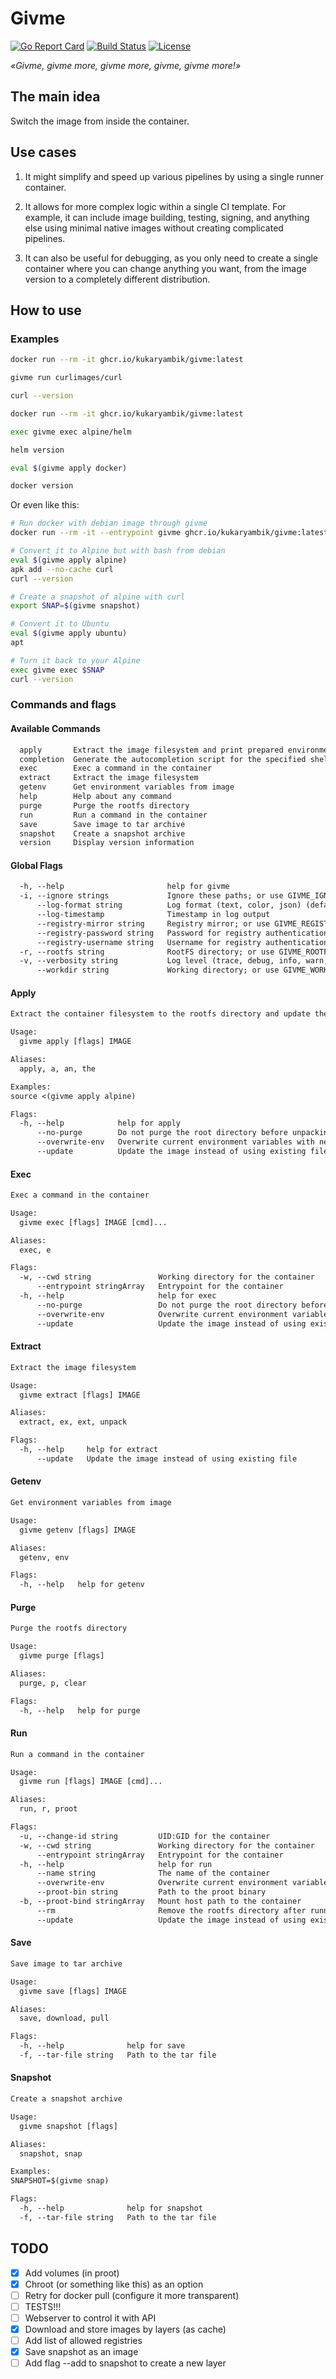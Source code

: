 # Givme

[![Go Report Card](https://goreportcard.com/badge/github.com/kukaryambik/givme)](https://goreportcard.com/report/github.com/kukaryambik/givme)
[![Build Status](https://github.com/kukaryambik/givme/actions/workflows/docker-publish.yml/badge.svg)](https://github.com/kukaryambik/givme/actions/workflows/docker-publish.yml)
[![License](https://img.shields.io/github/license/kukaryambik/givme)](/LICENSE)

_«Givme, givme more, givme more, givme, givme more!»_

## The main idea

Switch the image from inside the container.

## Use cases

1. It might simplify and speed up various pipelines by using a single runner container.

2. It allows for more complex logic within a single CI template. For example, it can include image building, testing, signing, and anything else using minimal native images without creating complicated pipelines.

3. It can also be useful for debugging, as you only need to create a single container where you can change anything you want, from the image version to a completely different distribution.

## How to use

### Examples

```sh
docker run --rm -it ghcr.io/kukaryambik/givme:latest

givme run curlimages/curl

curl --version
```

```sh
docker run --rm -it ghcr.io/kukaryambik/givme:latest

exec givme exec alpine/helm

helm version

eval $(givme apply docker)

docker version
```

Or even like this:

```sh
# Run docker with debian image through givme
docker run --rm -it --entrypoint givme ghcr.io/kukaryambik/givme:latest exec debian:12

# Convert it to Alpine but with bash from debian
eval $(givme apply alpine)
apk add --no-cache curl
curl --version

# Create a snapshot of alpine with curl
export SNAP=$(givme snapshot)

# Convert it to Ubuntu
eval $(givme apply ubuntu)
apt

# Turn it back to your Alpine
exec givme exec $SNAP
curl --version
```

### Commands and flags

#### Available Commands

```txt
  apply       Extract the image filesystem and print prepared environment variables to stdout
  completion  Generate the autocompletion script for the specified shell
  exec        Exec a command in the container
  extract     Extract the image filesystem
  getenv      Get environment variables from image
  help        Help about any command
  purge       Purge the rootfs directory
  run         Run a command in the container
  save        Save image to tar archive
  snapshot    Create a snapshot archive
  version     Display version information
```

#### Global Flags

```txt
  -h, --help                       help for givme
  -i, --ignore strings             Ignore these paths; or use GIVME_IGNORE
      --log-format string          Log format (text, color, json) (default "color")
      --log-timestamp              Timestamp in log output
      --registry-mirror string     Registry mirror; or use GIVME_REGISTRY_MIRROR
      --registry-password string   Password for registry authentication; or use GIVME_REGISTRY_PASSWORD
      --registry-username string   Username for registry authentication; or use GIVME_REGISTRY_USERNAME
  -r, --rootfs string              RootFS directory; or use GIVME_ROOTFS (default "/")
  -v, --verbosity string           Log level (trace, debug, info, warn, error, fatal, panic) (default "info")
      --workdir string             Working directory; or use GIVME_WORKDIR (default "/tmp/givme")
```

#### Apply

```txt
Extract the container filesystem to the rootfs directory and update the environment

Usage:
  givme apply [flags] IMAGE

Aliases:
  apply, a, an, the

Examples:
source <(givme apply alpine)

Flags:
  -h, --help            help for apply
      --no-purge        Do not purge the root directory before unpacking the image
      --overwrite-env   Overwrite current environment variables with new ones from the image
      --update          Update the image instead of using existing file
```

#### Exec

```txt
Exec a command in the container

Usage:
  givme exec [flags] IMAGE [cmd]...

Aliases:
  exec, e

Flags:
  -w, --cwd string               Working directory for the container
      --entrypoint stringArray   Entrypoint for the container
  -h, --help                     help for exec
      --no-purge                 Do not purge the root directory before unpacking the image
      --overwrite-env            Overwrite current environment variables with new ones from the image
      --update                   Update the image instead of using existing file
```

#### Extract

```txt
Extract the image filesystem

Usage:
  givme extract [flags] IMAGE

Aliases:
  extract, ex, ext, unpack

Flags:
  -h, --help     help for extract
      --update   Update the image instead of using existing file
```

#### Getenv

```txt
Get environment variables from image

Usage:
  givme getenv [flags] IMAGE

Aliases:
  getenv, env

Flags:
  -h, --help   help for getenv
```

#### Purge

```txt
Purge the rootfs directory

Usage:
  givme purge [flags]

Aliases:
  purge, p, clear

Flags:
  -h, --help   help for purge
```

#### Run

```txt
Run a command in the container

Usage:
  givme run [flags] IMAGE [cmd]...

Aliases:
  run, r, proot

Flags:
  -u, --change-id string         UID:GID for the container
  -w, --cwd string               Working directory for the container
      --entrypoint stringArray   Entrypoint for the container
  -h, --help                     help for run
      --name string              The name of the container
      --overwrite-env            Overwrite current environment variables with new ones from the image
      --proot-bin string         Path to the proot binary
  -b, --proot-bind stringArray   Mount host path to the container
      --rm                       Remove the rootfs directory after running the command
      --update                   Update the image instead of using existing file
```

#### Save

```txt
Save image to tar archive

Usage:
  givme save [flags] IMAGE

Aliases:
  save, download, pull

Flags:
  -h, --help              help for save
  -f, --tar-file string   Path to the tar file
```

#### Snapshot

```txt
Create a snapshot archive

Usage:
  givme snapshot [flags]

Aliases:
  snapshot, snap

Examples:
SNAPSHOT=$(givme snap)

Flags:
  -h, --help              help for snapshot
  -f, --tar-file string   Path to the tar file
```

## TODO

- [x] Add volumes (in proot)
- [x] Chroot (or something like this) as an option
- [ ] Retry for docker pull (configure it more transparent)
- [ ] TESTS!!!
- [ ] Webserver to control it with API
- [x] Download and store images by layers (as cache)
- [ ] Add list of allowed registries
- [x] Save snapshot as an image
- [ ] Add flag --add to snapshot to create a new layer
